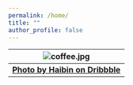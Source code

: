 ```yaml
---
permalink: /home/
title: ""
author_profile: false
---
```


<!-- ![Me](/assets/images/coffee.png)
[Photo by Haibin on Dribbble](https://dribbble.com/shots/14740316-Coffee-To-Go) -->


| ![coffee.jpg](/assets/images/coffee.png) |
|:--:|
| <b>[Photo by Haibin on Dribbble](https://dribbble.com/shots/14740316-Coffee-To-Go)</b>|
